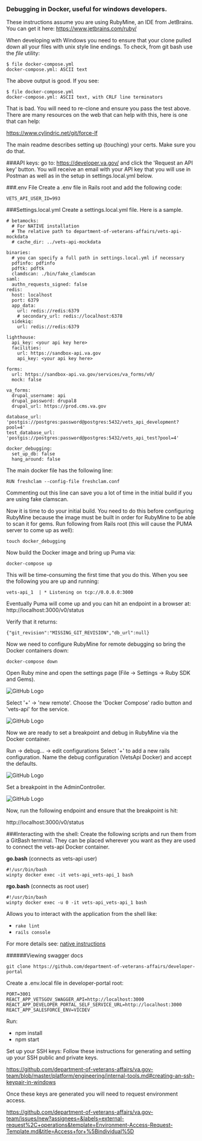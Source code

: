 ### Debugging in Docker, useful for windows developers.

These instructions assume you are using RubyMine, an IDE from JetBrains.
You can get it here:
https://www.jetbrains.com/ruby/

When developing with Windows you need to ensure that your clone pulled down all your files with unix style line endings.
To check, from git bash use the *file* utility:
```
$ file docker-compose.yml
docker-compose.yml: ASCII text
```
The above output is good. If you see:
```
$ file docker-compose.yml
docker-compose.yml: ASCII text, with CRLF line terminators
```
That is bad.  You will need to re-clone and ensure you pass the test above.  There are many resources on the web that can help with this, here is one that can help:

https://www.cylindric.net/git/force-lf

The main readme describes setting up (touching) your certs. Make sure you do that.

###API keys:
go to:  https://developer.va.gov/ and click the 'Request an API key' button. You will receive an email with your API key that you will use in Postman as well as in the setup in settings.local.yml below.

###.env File
Create a .env file in Rails root and add the following code:
```
VETS_API_USER_ID=993
```

###Settings.local.yml
Create a settings.local.yml file. Here is a sample.

```
# betamocks:
  # For NATIVE installation
  # The relative path to department-of-veterans-affairs/vets-api-mockdata
  # cache_dir: ../vets-api-mockdata

binaries:
  # you can specify a full path in settings.local.yml if necessary
  pdfinfo: pdfinfo
  pdftk: pdftk
  clamdscan: ./bin/fake_clamdscan
saml:
  authn_requests_signed: false
redis:
  host: localhost
  port: 6379
  app_data:
    url: redis://redis:6379
    # secondary_url: redis://localhost:6378
  sidekiq:
    url: redis://redis:6379

lighthouse:
  api_key: <your api key here>
  facilities:
    url: https://sandbox-api.va.gov
    api_key: <your api key here>

forms:
  url: https://sandbox-api.va.gov/services/va_forms/v0/
  mock: false

va_forms:
  drupal_username: api
  drupal_password: drupal8
  drupal_url: https://prod.cms.va.gov

database_url: 'postgis://postgres:password@postgres:5432/vets_api_development?pool=4'
test_database_url: 'postgis://postgres:password@postgres:5432/vets_api_test?pool=4'

docker_debugging:
  set_up_db: false
  hang_around: false

```
The main docker file has the following line:
```
RUN freshclam --config-file freshclam.conf
```
Commenting out this line can save you a lot of time in the initial build if you are using fake clamscan.

Now it is time to do your initial build. You need to do this before configuring RubyMine because the image must be built in order for RubyMine to be able to scan it for gems.
Run following from Rails root (this will cause the PUMA server to come up as well):
```
touch docker_debugging
```
Now build the Docker image and bring up Puma via:
```
docker-compose up
```
This will be time-consuming the first time that you do this. When you see the following you are up and running:
```
vets-api_1  | * Listening on tcp://0.0.0.0:3000
```

Eventually Puma will come up and you can hit an endpoint in a browser at:
http://localhost:3000/v0/status

Verify that it returns:
```
{"git_revision":"MISSING_GIT_REVISION","db_url":null}
```
Now we need to configure RubyMine for remote debugging so bring the Docker containers down:
```
docker-compose down
```

Open Ruby mine and open the settings page (File -> Settings -> Ruby SDK and Gems).

![GitHub Logo](./images/RubyMine-settings.png)

Select '+' -> 'new remote'. Choose the 'Docker Compose' radio button and 'vets-api' for the service.

![GitHub Logo](./images/RubyMine-configure-remote-docker.png)

Now we are ready to set a breakpoint and debug in RubyMine via the Docker container.

Run -> debug... -> edit configurations 
Select '+' to add a new rails configuration. Name the debug configuration (VetsApi Docker) and accept the defaults.

![GitHub Logo](./images/RubyMine-debug-config.png)

Set a breakpoint in the AdminController.

![GitHub Logo](./images/RubyMine-AdminController-breakpoint.png)

Now, run the following endpoint and ensure that the breakpoint is hit:

http://localhost:3000/v0/status

###Interacting with the shell:
Create the following scripts and run them from a GitBash terminal. They can be placed wherever you want as they are used to connect the vets-api Docker container. 

**go.bash** (connects as vets-api user)
```
#!/usr/bin/bash
winpty docker exec -it vets-api_vets-api_1 bash
```

**rgo.bash** (connects as root user)
```
#!/usr/bin/bash
winpty docker exec -u 0 -it vets-api_vets-api_1 bash
```

Allows you to interact with the application from the shell like:
- `rake lint`
- `rails console`

For more details see:
[native instructions](docs/setup/running_natively.md)

######Viewing swagger docs

```
git clone https://github.com/department-of-veterans-affairs/developer-portal
```

Create a .env.local file in developer-portal root:
```
PORT=3001
REACT_APP_VETSGOV_SWAGGER_API=http://localhost:3000
REACT_APP_DEVELOPER_PORTAL_SELF_SERVICE_URL=http://localhost:3000
REACT_APP_SALESFORCE_ENV=VICDEV
```

Run:
- npm install
- npm start

Set up your SSH keys:
Follow these instructions for generating and setting up your SSH public and private keys.

https://github.com/department-of-veterans-affairs/va.gov-team/blob/master/platform/engineering/internal-tools.md#creating-an-ssh-keypair-in-windows

Once these keys are generated you will need to request environment access.

https://github.com/department-of-veterans-affairs/va.gov-team/issues/new?assignees=&labels=external-request%2C+operations&template=Environment-Access-Request-Template.md&title=Access+for+%5Bindividual%5D



